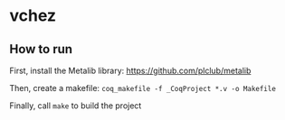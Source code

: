 # vchez

## How to run
First, install the Metalib library: https://github.com/plclub/metalib

Then, create a makefile:
`coq_makefile -f _CoqProject *.v -o Makefile`

Finally, call `make` to build the project
